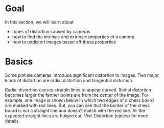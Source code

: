 # Goal

In this section, we will learn about

- types of distortion caused by cameras
- how to find the intrinsic and extrinsic properties of a camera
- how to undistort images based off these properties

# Basics

Some pinhole cameras introduce significant distortion to images. Two major kinds of distortion are radial distortion and tangential distortion.

Radial distortion causes straight lines to appear curved. Radial distortion becomes larger the farther points are from the center of the image. For example, one image is shown below in which two edges of a chess board are marked with red lines. But, you can see that the border of the chess board is not a straight line and doesn't match with the red line. All the expected straight lines are bulged out. Visit Distortion (optics) for more details.
